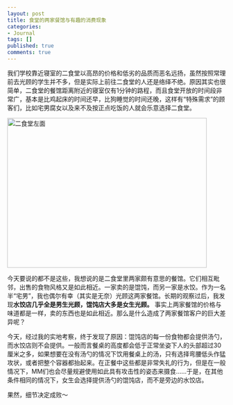 ```yaml
---
layout: post
title: 食堂的两家餐馆与有趣的消费现象
categories:
- Journal
tags: []
published: true
comments: true
---
```

<p>我们学校靠近寝室的二食堂以高昂的价格和低劣的品质而恶名远扬，虽然按照常理前去光顾的学生并不多，但是实际上前往二食堂的人还是络绎不绝。原因其实也很简单，二食堂的餐馆距离附近的寝室仅有1分钟的路程，而且食堂开放的时间段非常广，基本是比鸡起床的时间还早，比狗睡觉的时间还晚，这样有“特殊需求”的顾客们，比如宅男腐女以及来不及按正点吃饭的人就会乐意选择二食堂。</p>

<p><a href="http://trowa.org/wp-content/media/2010/04/二食堂左面.jpg"><img class="alignnone size-full wp-image-641" title="二食堂左面" src="http://trowa.org/wp-content/media/2010/04/二食堂左面.jpg" alt="二食堂左面" width="460" height="345" /></a></p>

<p>今天要说的都不是这些，我想说的是二食堂里两家颇有意思的餐馆。它们相互毗邻，出售的食物风格又是如此相近。一家卖的是馄饨，而另一家是水饺。作为一名半“宅男”，我也偶尔有幸（其实是无奈）光顾这两家餐馆。长期的观察过后，我发现<strong>水饺店几乎全是男生光顾，馄饨店大多是女生光顾。</strong> 事实上两家餐馆的价格与味道都是一样，卖的东西也是如此相近。那么是什么造成了两家餐馆客户的巨大差异呢？</p>

<p>今天，经过我的实地考察，终于发现了原因：馄饨店的每一份食物都会提供汤勺，而水饺店则不会提供。一般而言餐桌的高度都会低于正常坐姿下人的头部超过30厘米之多，如果想要在没有汤勺的情况下饮用餐桌上的汤，只有选择弯腰低头作猛攻状，或者把整个容器都抬起来。在正餐中这些都是非常失礼的行为，但是在一般情况下，MM们也会尽量规避使用如此具有攻击性的姿态来摄食……于是，在其他条件相同的情况下，女生会选择提供汤勺的馄饨店，而不是旁边的水饺店。</p>

<p>果然，细节决定成败～</p>
